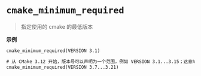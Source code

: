 # `cmake_minimum_required`

> 指定使用的 cmake 的最低版本

**示例**

```txt
cmake_minimum_required(VERSION 3.1)

# 从 CMake 3.12 开始，版本号可以声明为一个范围，例如 VERSION 3.1...3.15；这意味着这个工程最低可以支持 3.1 版本，但是也最高在 3.15 版本上测试成功过。
cmake_minimum_required(VERSION 3.7...3.21)
```